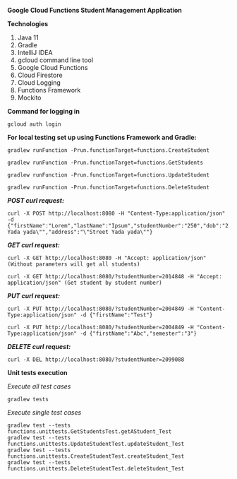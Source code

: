 **Google Cloud Functions Student Management Application**

**Technologies**
1. Java 11
2. Gradle
3. IntelliJ IDEA
4. gcloud command line tool
5. Google Cloud Functions
6. Cloud Firestore
7. Cloud Logging
8. Functions Framework
9. Mockito

**Command for logging in**
    
    gcloud auth login
    
**For local testing set up using Functions Framework and Gradle:**

    gradlew runFunction -Prun.functionTarget=functions.CreateStudent
    
    gradlew runFunction -Prun.functionTarget=functions.GetStudents
    
    gradlew runFunction -Prun.functionTarget=functions.UpdateStudent
    
    gradlew runFunction -Prun.functionTarget=functions.DeleteStudent

***POST curl request:***

    curl -X POST http://localhost:8080 -H "Content-Type:application/json" -d {"firstName":"Lorem","lastName":"Ipsum","studentNumber":"250","dob":"2.09.1950","email":"test@admin.com","semester":"5","degree":"\"M.Sc. Yada yada\"","address":"\"Street Yada yada\""}

***GET curl request:***

    curl -X GET http://localhost:8080 -H "Accept: application/json" (Without parameters will get all students)
    
    curl -X GET http://localhost:8080/?studentNumber=2014848 -H "Accept: application/json" (Get student by student number)
***PUT curl request:***

    curl -X PUT http://localhost:8080/?studentNumber=2004849 -H "Content-Type:application/json" -d {"firstName":"Test"}
    
    curl -X PUT http://localhost:8080/?studentNumber=2004849 -H "Content-Type:application/json" -d {"firstName":"Abc","semester":"3"}

***DELETE curl request:***

    curl -X DEL http://localhost:8080/?studentNumber=2099088
    
**Unit tests execution**

_Execute all test cases_
    
    gradlew tests

_Execute single test cases_

    gradlew test --tests functions.unittests.GetStudentsTest.getAStudent_Test
    gradlew test --tests functions.unittests.UpdateStudentTest.updateStudent_Test
    gradlew test --tests functions.unittests.CreateStudentTest.createStudent_Test
    gradlew test --tests functions.unittests.DeleteStudentTest.deleteStudent_Test